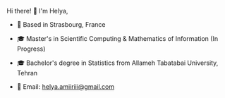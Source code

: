 Hi there! 👋 I'm Helya,

- 📍 Based in Strasbourg, France
- 🎓 Master's in Scientific Computing & Mathematics of Information (In Progress)
- 🎓 Bachelor's degree in Statistics from Allameh Tabatabai University, Tehran



- 📧 Email: helya.amiiriii@gmail.com

